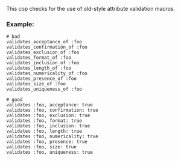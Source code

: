 This cop checks for the use of old-style attribute validation macros.

### Example:
    # bad
    validates_acceptance_of :foo
    validates_confirmation_of :foo
    validates_exclusion_of :foo
    validates_format_of :foo
    validates_inclusion_of :foo
    validates_length_of :foo
    validates_numericality_of :foo
    validates_presence_of :foo
    validates_size_of :foo
    validates_uniqueness_of :foo

    # good
    validates :foo, acceptance: true
    validates :foo, confirmation: true
    validates :foo, exclusion: true
    validates :foo, format: true
    validates :foo, inclusion: true
    validates :foo, length: true
    validates :foo, numericality: true
    validates :foo, presence: true
    validates :foo, size: true
    validates :foo, uniqueness: true
